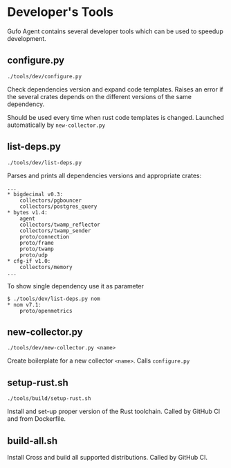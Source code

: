 # Developer's Tools

Gufo Agent contains several developer tools which can be used to speedup development.

## configure.py

```
./tools/dev/configure.py
```

Check dependencies version and expand code templates. Raises an error
if the several crates depends on the different versions of the same dependency.

Should be used every time when rust code templates is changed. Launched
automatically by `new-collector.py`

## list-deps.py

```
./tools/dev/list-deps.py
```
Parses and prints all dependencies versions and appropriate crates:

```
...
* bigdecimal v0.3:
    collectors/pgbouncer
    collectors/postgres_query
* bytes v1.4:
    agent
    collectors/twamp_reflector
    collectors/twamp_sender
    proto/connection
    proto/frame
    proto/twamp
    proto/udp
* cfg-if v1.0:
    collectors/memory
...
```

To show single dependency use it as parameter

```
$ ./tools/dev/list-deps.py nom
* nom v7.1:
    proto/openmetrics
```

## new-collector.py

```
./tools/dev/new-collector.py <name>
```

Create boilerplate for a new collector `<name>`.
Calls `configure.py`

## setup-rust.sh

```
./tools/build/setup-rust.sh
```

Install and set-up proper version of the Rust toolchain.
Called by GitHub CI and from Dockerfile.

## build-all.sh

Install Cross and build all supported distributions.
Called by GitHub CI.
